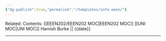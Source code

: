 ```yaml
---
{"dg-publish":true,"permalink":"/templates/info-eeen/"}
---
```


Related: 
Contents: [[EEEN202/EEEN202 MOC\|EEEN202 MOC]]
[[UNI MOC\|UNI MOC]]
Hamish Burke || {{date}}
***
